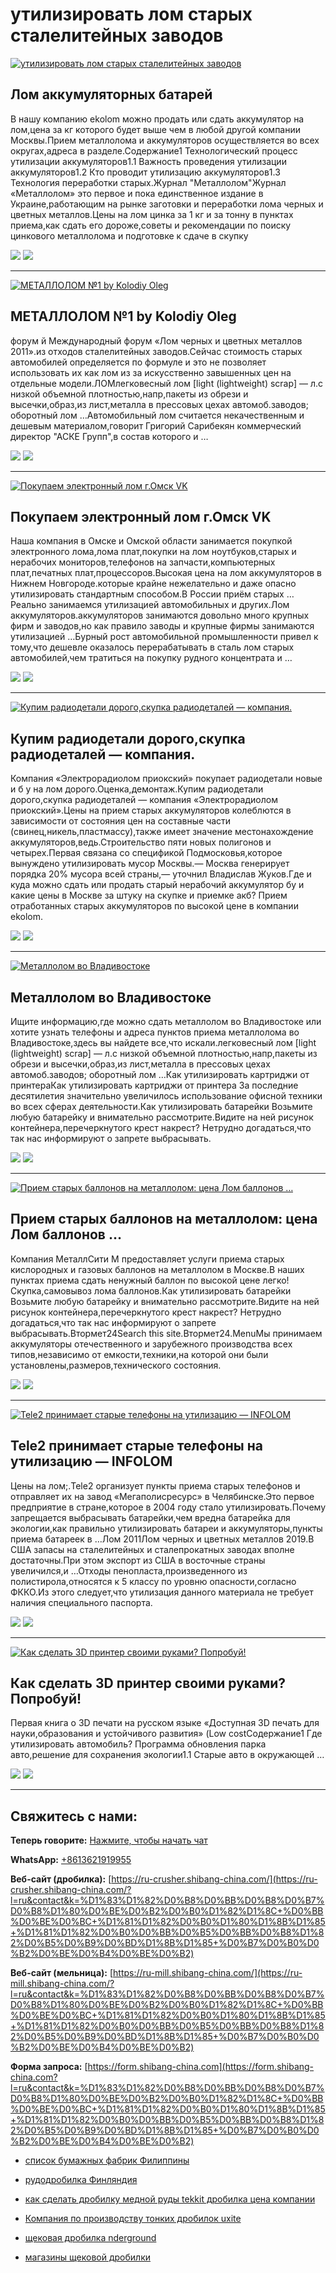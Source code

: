 # утилизировать лом старых сталелитейных заводов

<a href="https://swt.shibang-china.com/?l=ru&img&k=%D1%83%D1%82%D0%B8%D0%BB%D0%B8%D0%B7%D0%B8%D1%80%D0%BE%D0%B2%D0%B0%D1%82%D1%8C+%D0%BB%D0%BE%D0%BC+%D1%81%D1%82%D0%B0%D1%80%D1%8B%D1%85+%D1%81%D1%82%D0%B0%D0%BB%D0%B5%D0%BB%D0%B8%D1%82%D0%B5%D0%B9%D0%BD%D1%8B%D1%85+%D0%B7%D0%B0%D0%B2%D0%BE%D0%B4%D0%BE%D0%B2" target="_blank">![утилизировать лом старых сталелитейных заводов](http://static.shibang-china.com/all-800x300/75.jpg)</a>

## Лом аккумуляторных батарей
В нашу компанию ekolom можно продать или сдать аккумулятор на лом,цена за кг которого будет выше чем в любой другой компании Москвы.Прием металлолома и аккумуляторов осуществляется во всех округах,адреса в разделе.Содержание1 Технологический процесс утилизации аккумуляторов1.1 Важность проведения утилизации аккумуляторов1.2 Кто проводит утилизацию аккумуляторов1.3 Технология переработки старых.Журнал &quot;Металлолом&quot;Журнал &#171;Металлолом&#187; это первое и пока единственное издание в Украине,работающим на рынке заготовки и переработки лома черных и цветных металлов.Цены на лом цинка за 1 кг и за тонну в пунктах приема,как сдать его дороже,советы и рекомендации по поиску цинкового металлолома и подготовке к сдаче в скупку


<a href="https://whatsapp.shibangsoft.com/WhatsApp.php" target="_blank" title="WhatsApp">![](http://static.shibang-china.com/icon/whatsapp.png)</a> <a href="https://swt.shibang-china.com/?l=ru&icon&k=%D1%83%D1%82%D0%B8%D0%BB%D0%B8%D0%B7%D0%B8%D1%80%D0%BE%D0%B2%D0%B0%D1%82%D1%8C+%D0%BB%D0%BE%D0%BC+%D1%81%D1%82%D0%B0%D1%80%D1%8B%D1%85+%D1%81%D1%82%D0%B0%D0%BB%D0%B5%D0%BB%D0%B8%D1%82%D0%B5%D0%B9%D0%BD%D1%8B%D1%85+%D0%B7%D0%B0%D0%B2%D0%BE%D0%B4%D0%BE%D0%B2" target="_blank">![](http://static.shibang-china.com/icon/chat-ru.png)</a>

---

<a href="https://swt.shibang-china.com/?l=ru&img&k=%D1%83%D1%82%D0%B8%D0%BB%D0%B8%D0%B7%D0%B8%D1%80%D0%BE%D0%B2%D0%B0%D1%82%D1%8C+%D0%BB%D0%BE%D0%BC+%D1%81%D1%82%D0%B0%D1%80%D1%8B%D1%85+%D1%81%D1%82%D0%B0%D0%BB%D0%B5%D0%BB%D0%B8%D1%82%D0%B5%D0%B9%D0%BD%D1%8B%D1%85+%D0%B7%D0%B0%D0%B2%D0%BE%D0%B4%D0%BE%D0%B2" target="_blank">![МЕТАЛЛОЛОМ №1 by Kolodiy Oleg](http://static.shibang-china.com/all-800x300/623.jpg)</a>

## МЕТАЛЛОЛОМ №1 by Kolodiy Oleg
форум й Международный форум &#171;Лом черных и цветных металлов 2011&#187;.из отходов сталелитейных заводов.Сейчас стоимость старых автомобилей определяется по формуле и это не позволяет использовать их как лом из за искусственно завышенных цен на отдельные модели.ЛОМлегковесный лом [light (lightweight) scrap] — л.с низкой объемной плотностью,напр,пакеты из обрези и высечки,образ,из лист,металла в прессовых цехах автомоб.заводов; оборотный лом …Автомобильный лом считается некачественным и дешевым материалом,говорит Григорий Сарибекян коммерческий директор &quot;АСКЕ Групп&quot;,в состав которого и …


<a href="https://whatsapp.shibangsoft.com/WhatsApp.php" target="_blank" title="WhatsApp">![](http://static.shibang-china.com/icon/whatsapp.png)</a> <a href="https://swt.shibang-china.com/?l=ru&icon&k=%D1%83%D1%82%D0%B8%D0%BB%D0%B8%D0%B7%D0%B8%D1%80%D0%BE%D0%B2%D0%B0%D1%82%D1%8C+%D0%BB%D0%BE%D0%BC+%D1%81%D1%82%D0%B0%D1%80%D1%8B%D1%85+%D1%81%D1%82%D0%B0%D0%BB%D0%B5%D0%BB%D0%B8%D1%82%D0%B5%D0%B9%D0%BD%D1%8B%D1%85+%D0%B7%D0%B0%D0%B2%D0%BE%D0%B4%D0%BE%D0%B2" target="_blank">![](http://static.shibang-china.com/icon/chat-ru.png)</a>

---

<a href="https://swt.shibang-china.com/?l=ru&img&k=%D1%83%D1%82%D0%B8%D0%BB%D0%B8%D0%B7%D0%B8%D1%80%D0%BE%D0%B2%D0%B0%D1%82%D1%8C+%D0%BB%D0%BE%D0%BC+%D1%81%D1%82%D0%B0%D1%80%D1%8B%D1%85+%D1%81%D1%82%D0%B0%D0%BB%D0%B5%D0%BB%D0%B8%D1%82%D0%B5%D0%B9%D0%BD%D1%8B%D1%85+%D0%B7%D0%B0%D0%B2%D0%BE%D0%B4%D0%BE%D0%B2" target="_blank">![Покупаем электронный лом г.Омск VK](http://static.shibang-china.com/all-800x300/1403.jpg)</a>

## Покупаем электронный лом г.Омск VK
Наша компания в Омске и Омской области занимается покупкой электронного лома,лома плат,покупки на лом ноутбуков,старых и нерабочих мониторов,телефонов на запчасти,компьютерных плат,печатных плат,процессоров.Высокая цена на лом аккумуляторов в Нижнем Новгороде.которые крайне нежелательно и даже опасно утилизировать стандартным способом.В России приём старых …Реально занимаемся утилизацией автомобильных и других.Лом аккумуляторов.аккумуляторов занимаются довольно много крупных фирм и заводов,но как правило заводы и крупные фирмы занимаются утилизацией …Бурный рост автомобильной промышленности привел к тому,что дешевле оказалось перерабатывать в сталь лом старых автомобилей,чем тратиться на покупку рудного концентрата и …


<a href="https://whatsapp.shibangsoft.com/WhatsApp.php" target="_blank" title="WhatsApp">![](http://static.shibang-china.com/icon/whatsapp.png)</a> <a href="https://swt.shibang-china.com/?l=ru&icon&k=%D1%83%D1%82%D0%B8%D0%BB%D0%B8%D0%B7%D0%B8%D1%80%D0%BE%D0%B2%D0%B0%D1%82%D1%8C+%D0%BB%D0%BE%D0%BC+%D1%81%D1%82%D0%B0%D1%80%D1%8B%D1%85+%D1%81%D1%82%D0%B0%D0%BB%D0%B5%D0%BB%D0%B8%D1%82%D0%B5%D0%B9%D0%BD%D1%8B%D1%85+%D0%B7%D0%B0%D0%B2%D0%BE%D0%B4%D0%BE%D0%B2" target="_blank">![](http://static.shibang-china.com/icon/chat-ru.png)</a>

---

<a href="https://swt.shibang-china.com/?l=ru&img&k=%D1%83%D1%82%D0%B8%D0%BB%D0%B8%D0%B7%D0%B8%D1%80%D0%BE%D0%B2%D0%B0%D1%82%D1%8C+%D0%BB%D0%BE%D0%BC+%D1%81%D1%82%D0%B0%D1%80%D1%8B%D1%85+%D1%81%D1%82%D0%B0%D0%BB%D0%B5%D0%BB%D0%B8%D1%82%D0%B5%D0%B9%D0%BD%D1%8B%D1%85+%D0%B7%D0%B0%D0%B2%D0%BE%D0%B4%D0%BE%D0%B2" target="_blank">![Купим радиодетали дорого,скупка радиодеталей — компания.](http://static.shibang-china.com/all-800x300/316.jpg)</a>

## Купим радиодетали дорого,скупка радиодеталей — компания.
Компания &#171;Электрорадиолом приокский&#187; покупает радиодетали новые и б у на лом дорого.Оценка,демонтаж.Купим радиодетали дорого,скупка радиодеталей — компания &#171;Электрорадиолом приокский&#187;.Цены на прием старых аккумуляторов колеблются в зависимости от состояния цен на составные части (свинец,никель,пластмассу),также имеет значение местонахождение аккумуляторов,ведь.Строительство пяти новых полигонов и четырех.Первая связана со спецификой Подмосковья,которое вынуждено утилизировать мусор Москвы.— Москва генерирует порядка 20% мусора всей страны,— уточнил Владислав Жуков.Где и куда можно сдать или продать старый нерабочий аккумулятор бу и какие цены в Москве за штуку на скупке и приемке акб? Прием отработанных старых аккумуляторов по высокой цене в компании ekolom.


<a href="https://whatsapp.shibangsoft.com/WhatsApp.php" target="_blank" title="WhatsApp">![](http://static.shibang-china.com/icon/whatsapp.png)</a> <a href="https://swt.shibang-china.com/?l=ru&icon&k=%D1%83%D1%82%D0%B8%D0%BB%D0%B8%D0%B7%D0%B8%D1%80%D0%BE%D0%B2%D0%B0%D1%82%D1%8C+%D0%BB%D0%BE%D0%BC+%D1%81%D1%82%D0%B0%D1%80%D1%8B%D1%85+%D1%81%D1%82%D0%B0%D0%BB%D0%B5%D0%BB%D0%B8%D1%82%D0%B5%D0%B9%D0%BD%D1%8B%D1%85+%D0%B7%D0%B0%D0%B2%D0%BE%D0%B4%D0%BE%D0%B2" target="_blank">![](http://static.shibang-china.com/icon/chat-ru.png)</a>

---

<a href="https://swt.shibang-china.com/?l=ru&img&k=%D1%83%D1%82%D0%B8%D0%BB%D0%B8%D0%B7%D0%B8%D1%80%D0%BE%D0%B2%D0%B0%D1%82%D1%8C+%D0%BB%D0%BE%D0%BC+%D1%81%D1%82%D0%B0%D1%80%D1%8B%D1%85+%D1%81%D1%82%D0%B0%D0%BB%D0%B5%D0%BB%D0%B8%D1%82%D0%B5%D0%B9%D0%BD%D1%8B%D1%85+%D0%B7%D0%B0%D0%B2%D0%BE%D0%B4%D0%BE%D0%B2" target="_blank">![Металлолом во Владивостоке](http://static.shibang-china.com/all-800x300/1490.jpg)</a>

## Металлолом во Владивостоке
Ищите информацию,где можно сдать металлолом во Владивостоке или хотите узнать телефоны и адреса пунктов приема металлолома во Владивостоке,здесь вы найдете все,что искали.легковесный лом [light (lightweight) scrap] — л.с низкой объемной плотностью,напр,пакеты из обрези и высечки,образ,из лист,металла в прессовых цехах автомоб.заводов; оборотный лом …Как утилизировать картриджи от принтераКак утилизировать картриджи от принтера За последние десятилетия значительно увеличилось использование офисной техники во всех сферах деятельности.Как утилизировать батарейки Возьмите любую батарейку и внимательно рассмотрите.Видите на ней рисунок контейнера,перечеркнутого крест накрест? Нетрудно догадаться,что так нас информируют о запрете выбрасывать.


<a href="https://whatsapp.shibangsoft.com/WhatsApp.php" target="_blank" title="WhatsApp">![](http://static.shibang-china.com/icon/whatsapp.png)</a> <a href="https://swt.shibang-china.com/?l=ru&icon&k=%D1%83%D1%82%D0%B8%D0%BB%D0%B8%D0%B7%D0%B8%D1%80%D0%BE%D0%B2%D0%B0%D1%82%D1%8C+%D0%BB%D0%BE%D0%BC+%D1%81%D1%82%D0%B0%D1%80%D1%8B%D1%85+%D1%81%D1%82%D0%B0%D0%BB%D0%B5%D0%BB%D0%B8%D1%82%D0%B5%D0%B9%D0%BD%D1%8B%D1%85+%D0%B7%D0%B0%D0%B2%D0%BE%D0%B4%D0%BE%D0%B2" target="_blank">![](http://static.shibang-china.com/icon/chat-ru.png)</a>

---

<a href="https://swt.shibang-china.com/?l=ru&img&k=%D1%83%D1%82%D0%B8%D0%BB%D0%B8%D0%B7%D0%B8%D1%80%D0%BE%D0%B2%D0%B0%D1%82%D1%8C+%D0%BB%D0%BE%D0%BC+%D1%81%D1%82%D0%B0%D1%80%D1%8B%D1%85+%D1%81%D1%82%D0%B0%D0%BB%D0%B5%D0%BB%D0%B8%D1%82%D0%B5%D0%B9%D0%BD%D1%8B%D1%85+%D0%B7%D0%B0%D0%B2%D0%BE%D0%B4%D0%BE%D0%B2" target="_blank">![Прием старых баллонов на металлолом: цена Лом баллонов …](http://static.shibang-china.com/all-800x300/903.jpg)</a>

## Прием старых баллонов на металлолом: цена Лом баллонов …
Компания МеталлСити М предоставляет услуги приема старых кислородных и газовых баллонов на металлолом в Москве.В наших пунктах приема сдать ненужный баллон по высокой цене легко! Скупка,самовывоз лома баллонов.Как утилизировать батарейки Возьмите любую батарейку и внимательно рассмотрите.Видите на ней рисунок контейнера,перечеркнутого крест накрест? Нетрудно догадаться,что так нас информируют о запрете выбрасывать.Втормет24Search this site.Втормет24.MenuМы принимаем аккумуляторы отечественного и зарубежного производства всех типов,независимо от емкости,техники,на которой они были установлены,размеров,технического состояния.


<a href="https://whatsapp.shibangsoft.com/WhatsApp.php" target="_blank" title="WhatsApp">![](http://static.shibang-china.com/icon/whatsapp.png)</a> <a href="https://swt.shibang-china.com/?l=ru&icon&k=%D1%83%D1%82%D0%B8%D0%BB%D0%B8%D0%B7%D0%B8%D1%80%D0%BE%D0%B2%D0%B0%D1%82%D1%8C+%D0%BB%D0%BE%D0%BC+%D1%81%D1%82%D0%B0%D1%80%D1%8B%D1%85+%D1%81%D1%82%D0%B0%D0%BB%D0%B5%D0%BB%D0%B8%D1%82%D0%B5%D0%B9%D0%BD%D1%8B%D1%85+%D0%B7%D0%B0%D0%B2%D0%BE%D0%B4%D0%BE%D0%B2" target="_blank">![](http://static.shibang-china.com/icon/chat-ru.png)</a>

---

<a href="https://swt.shibang-china.com/?l=ru&img&k=%D1%83%D1%82%D0%B8%D0%BB%D0%B8%D0%B7%D0%B8%D1%80%D0%BE%D0%B2%D0%B0%D1%82%D1%8C+%D0%BB%D0%BE%D0%BC+%D1%81%D1%82%D0%B0%D1%80%D1%8B%D1%85+%D1%81%D1%82%D0%B0%D0%BB%D0%B5%D0%BB%D0%B8%D1%82%D0%B5%D0%B9%D0%BD%D1%8B%D1%85+%D0%B7%D0%B0%D0%B2%D0%BE%D0%B4%D0%BE%D0%B2" target="_blank">![Tele2 принимает старые телефоны на утилизацию — INFOLOM](http://static.shibang-china.com/all-800x300/955.jpg)</a>

## Tele2 принимает старые телефоны на утилизацию — INFOLOM
Цены на лом;.Tele2 организует пункты приема старых телефонов и отправляет их на завод &#171;Мегаполисресурс&#187; в Челябинске.Это первое предприятие в стране,которое в 2004 году стало утилизировать.Почему запрещается выбрасывать батарейки,чем вредна батарейка для экологии,как правильно утилизировать батареи и аккумуляторы,пункты приема батареек в …Лом 2011Лом черных и цветных металлов 2019.В США запасы на сталелитейных и сталепрокатных заводах вполне достаточны.При этом экспорт из США в восточные страны увеличился,и …Отходы пенопласта,произведенного из полистирола,относятся к 5 классу по уровню опасности,согласно ФККО.Из этого следует,что утилизация данного материала не требует наличия специального паспорта.


<a href="https://whatsapp.shibangsoft.com/WhatsApp.php" target="_blank" title="WhatsApp">![](http://static.shibang-china.com/icon/whatsapp.png)</a> <a href="https://swt.shibang-china.com/?l=ru&icon&k=%D1%83%D1%82%D0%B8%D0%BB%D0%B8%D0%B7%D0%B8%D1%80%D0%BE%D0%B2%D0%B0%D1%82%D1%8C+%D0%BB%D0%BE%D0%BC+%D1%81%D1%82%D0%B0%D1%80%D1%8B%D1%85+%D1%81%D1%82%D0%B0%D0%BB%D0%B5%D0%BB%D0%B8%D1%82%D0%B5%D0%B9%D0%BD%D1%8B%D1%85+%D0%B7%D0%B0%D0%B2%D0%BE%D0%B4%D0%BE%D0%B2" target="_blank">![](http://static.shibang-china.com/icon/chat-ru.png)</a>

---

<a href="https://swt.shibang-china.com/?l=ru&img&k=%D1%83%D1%82%D0%B8%D0%BB%D0%B8%D0%B7%D0%B8%D1%80%D0%BE%D0%B2%D0%B0%D1%82%D1%8C+%D0%BB%D0%BE%D0%BC+%D1%81%D1%82%D0%B0%D1%80%D1%8B%D1%85+%D1%81%D1%82%D0%B0%D0%BB%D0%B5%D0%BB%D0%B8%D1%82%D0%B5%D0%B9%D0%BD%D1%8B%D1%85+%D0%B7%D0%B0%D0%B2%D0%BE%D0%B4%D0%BE%D0%B2" target="_blank">![Как сделать 3D принтер своими руками? Попробуй!](http://static.shibang-china.com/all-800x300/1209.jpg)</a>

## Как сделать 3D принтер своими руками? Попробуй!
Первая книга о 3D печати на русском языке &#171;Доступная 3D печать для науки,образования и устойчивого развития&#187; (Low costСодержание1 Где утилизировать автомобиль? Программа обновления парка авто,решение для сохранения экологии1.1 Старые авто в окружающей …

<a href="https://whatsapp.shibangsoft.com/WhatsApp.php" target="_blank" title="WhatsApp">![](http://static.shibang-china.com/icon/whatsapp.png)</a> <a href="https://swt.shibang-china.com/?l=ru&icon&k=%D1%83%D1%82%D0%B8%D0%BB%D0%B8%D0%B7%D0%B8%D1%80%D0%BE%D0%B2%D0%B0%D1%82%D1%8C+%D0%BB%D0%BE%D0%BC+%D1%81%D1%82%D0%B0%D1%80%D1%8B%D1%85+%D1%81%D1%82%D0%B0%D0%BB%D0%B5%D0%BB%D0%B8%D1%82%D0%B5%D0%B9%D0%BD%D1%8B%D1%85+%D0%B7%D0%B0%D0%B2%D0%BE%D0%B4%D0%BE%D0%B2" target="_blank">![](http://static.shibang-china.com/icon/chat-ru.png)</a>

---
## Свяжитесь с нами:

**Теперь говорите:** [Нажмите, чтобы начать чат](https://swt.shibang-china.com?l=ru&contact&k=%D1%83%D1%82%D0%B8%D0%BB%D0%B8%D0%B7%D0%B8%D1%80%D0%BE%D0%B2%D0%B0%D1%82%D1%8C+%D0%BB%D0%BE%D0%BC+%D1%81%D1%82%D0%B0%D1%80%D1%8B%D1%85+%D1%81%D1%82%D0%B0%D0%BB%D0%B5%D0%BB%D0%B8%D1%82%D0%B5%D0%B9%D0%BD%D1%8B%D1%85+%D0%B7%D0%B0%D0%B2%D0%BE%D0%B4%D0%BE%D0%B2)

**WhatsApp:**  [+8613621919955](https://whatsapp.shibangsoft.com/WhatsApp.php)

**Веб-сайт (дробилка):** [https://ru-crusher.shibang-china.com/](https://ru-crusher.shibang-china.com/?l=ru&contact&k=%D1%83%D1%82%D0%B8%D0%BB%D0%B8%D0%B7%D0%B8%D1%80%D0%BE%D0%B2%D0%B0%D1%82%D1%8C+%D0%BB%D0%BE%D0%BC+%D1%81%D1%82%D0%B0%D1%80%D1%8B%D1%85+%D1%81%D1%82%D0%B0%D0%BB%D0%B5%D0%BB%D0%B8%D1%82%D0%B5%D0%B9%D0%BD%D1%8B%D1%85+%D0%B7%D0%B0%D0%B2%D0%BE%D0%B4%D0%BE%D0%B2)

**Веб-сайт (мельница):** [https://ru-mill.shibang-china.com/](https://ru-mill.shibang-china.com/?l=ru&contact&k=%D1%83%D1%82%D0%B8%D0%BB%D0%B8%D0%B7%D0%B8%D1%80%D0%BE%D0%B2%D0%B0%D1%82%D1%8C+%D0%BB%D0%BE%D0%BC+%D1%81%D1%82%D0%B0%D1%80%D1%8B%D1%85+%D1%81%D1%82%D0%B0%D0%BB%D0%B5%D0%BB%D0%B8%D1%82%D0%B5%D0%B9%D0%BD%D1%8B%D1%85+%D0%B7%D0%B0%D0%B2%D0%BE%D0%B4%D0%BE%D0%B2)

**Форма запроса:** [https://form.shibang-china.com](https://form.shibang-china.com?l=ru&contact&k=%D1%83%D1%82%D0%B8%D0%BB%D0%B8%D0%B7%D0%B8%D1%80%D0%BE%D0%B2%D0%B0%D1%82%D1%8C+%D0%BB%D0%BE%D0%BC+%D1%81%D1%82%D0%B0%D1%80%D1%8B%D1%85+%D1%81%D1%82%D0%B0%D0%BB%D0%B5%D0%BB%D0%B8%D1%82%D0%B5%D0%B9%D0%BD%D1%8B%D1%85+%D0%B7%D0%B0%D0%B2%D0%BE%D0%B4%D0%BE%D0%B2)

* [список бумажных фабрик Филиппины](../125/%D1%81%D0%BF%D0%B8%D1%81%D0%BE%D0%BA%20%D0%B1%D1%83%D0%BC%D0%B0%D0%B6%D0%BD%D1%8B%D1%85%20%D1%84%D0%B0%D0%B1%D1%80%D0%B8%D0%BA%20%D0%A4%D0%B8%D0%BB%D0%B8%D0%BF%D0%BF%D0%B8%D0%BD%D1%8B.md)

* [рудодробилка Финляндия](../125/%D1%80%D1%83%D0%B4%D0%BE%D0%B4%D1%80%D0%BE%D0%B1%D0%B8%D0%BB%D0%BA%D0%B0%20%D0%A4%D0%B8%D0%BD%D0%BB%D1%8F%D0%BD%D0%B4%D0%B8%D1%8F.md)

* [как сделать дробилку медной руды tekkit дробилка цена компании](../122/%D0%BA%D0%B0%D0%BA%20%D1%81%D0%B4%D0%B5%D0%BB%D0%B0%D1%82%D1%8C%20%D0%B4%D1%80%D0%BE%D0%B1%D0%B8%D0%BB%D0%BA%D1%83%20%D0%BC%D0%B5%D0%B4%D0%BD%D0%BE%D0%B9%20%D1%80%D1%83%D0%B4%D1%8B%20tekkit%20%D0%B4%D1%80%D0%BE%D0%B1%D0%B8%D0%BB%D0%BA%D0%B0%20%D1%86%D0%B5%D0%BD%D0%B0%20%D0%BA%D0%BE%D0%BC%D0%BF%D0%B0%D0%BD%D0%B8%D0%B8.md)

* [Компания по производству тонких дробилок uxite](../124/%D0%9A%D0%BE%D0%BC%D0%BF%D0%B0%D0%BD%D0%B8%D1%8F%20%D0%BF%D0%BE%20%D0%BF%D1%80%D0%BE%D0%B8%D0%B7%D0%B2%D0%BE%D0%B4%D1%81%D1%82%D0%B2%D1%83%20%D1%82%D0%BE%D0%BD%D0%BA%D0%B8%D1%85%20%D0%B4%D1%80%D0%BE%D0%B1%D0%B8%D0%BB%D0%BE%D0%BA%20uxite.md)

* [щековая дробилка nderground](../123/%D1%89%D0%B5%D0%BA%D0%BE%D0%B2%D0%B0%D1%8F%20%D0%B4%D1%80%D0%BE%D0%B1%D0%B8%D0%BB%D0%BA%D0%B0%20nderground.md)

* [магазины щековой дробилки](../125/%D0%BC%D0%B0%D0%B3%D0%B0%D0%B7%D0%B8%D0%BD%D1%8B%20%D1%89%D0%B5%D0%BA%D0%BE%D0%B2%D0%BE%D0%B9%20%D0%B4%D1%80%D0%BE%D0%B1%D0%B8%D0%BB%D0%BA%D0%B8.md)